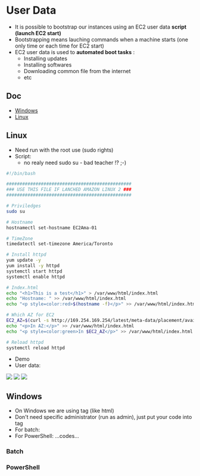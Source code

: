 # User Data
* It is possible to bootstrap our instances using an EC2 user data **script (launch EC2 start)**
* Bootstrapping means lauching commands when a machine starts (one only time or each time for EC2 start)
* EC2 user data is used to **automated boot tasks** :
  * Installing updates
  * Installing softwares
  * Downloading common file from the internet
  * etc

## Doc
* [Windows](https://docs.aws.amazon.com/AWSEC2/latest/WindowsGuide/ec2-windows-user-data.html)
* [Linux](https://docs.aws.amazon.com/AWSEC2/latest/UserGuide/user-data.html)

## Linux
* Need run with the root use (sudo rights)
* Script:
  * no realy need sudo su - bad teacher !? ;-)
````Bash
#!/bin/bash

###############################################
### USE THIS FILE IF LANCHED AMAZON LINUX 2 ###
###############################################

# Priviledges
sudo su

# Hostname
hostnamectl set-hostname EC2Ama-01

# TimeZone
timedatectl set-timezone America/Toronto

# Install httpd
yum update -y
yum install -y httpd
systemctl start httpd
systemctl enable httpd

# Index.html
echo "<h1>This is a test</h1>" > /var/www/html/index.html
echo "Hostname: " >> /var/www/html/index.html
echo "<p style=color:red>$(hostname -f)</p>" >> /var/www/html/index.html

# Which AZ for EC2
EC2_AZ=$(curl -s http://169.254.169.254/latest/meta-data/placement/availability-zone)
echo "<p>In AZ:</p>" >> /var/www/html/index.html
echo "<p style=color:green>In $EC2_AZ</p>" >> /var/www/html/index.html

# Reload httpd
systemctl reload httpd
````

* Demo
 * User data:
 
[<img src="https://i.imgur.com/hr7ZUFj.png">](https://i.imgur.com/hr7ZUFj.png)
[<img src="https://i.imgur.com/8Bbwm0t.png">](https://i.imgur.com/8Bbwm0t.png)
[<img src="https://i.imgur.com/nO7XV6F.png">](https://i.imgur.com/nO7XV6F.png)

## Windows
* On Windows we are using tag (like html)
* Don't need specific administrator (run as admin), just put your code into tag
* For batch: <script> your code here</script>
* For PowerShell: <PowerShell>...codes...</PowerShell>

### Batch

### PowerShell
